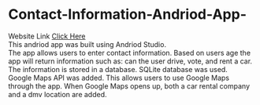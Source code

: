 # Contact-Information-Andriod-App-
Website Link [Click Here](https://contact-app-andriod.netlify.app) <br>
This andriod app was built using Andriod Studio. <br>
The app allows users to enter contact information. Based on users age the app will return information such as: can the user drive, vote, and rent a car. <br>
The information is stored in a database. SQLite database was used. <br>
Google Maps API was added. This allows users to use Google Maps through the app. When Google Maps opens up, both a car rental company and a dmv location are added.
